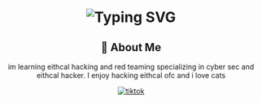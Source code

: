 <div align="center">
    <h1>
        <img src="https://readme-typing-svg.herokuapp.com?font=Jetbrains+mono&size=40&duration=3000&color=33FF33&center=true&vCenter=true&width=435&lines=Hey..+I'm+[zerodayspecter];This+is..;..my+Github..;" alt="Typing SVG"/>
    </h1>
</div>
<div align="center">
    <h2>🚀 About Me</h2>
    <p>im learning eithcal hacking and red teaming specializing in cyber sec and eithcal hacker. I enjoy hacking eithcal ofc and i love cats</p>
</div>
<div align="center">
    <!-- Replace href with your links -->
    <a href="https://www.tiktok.com/@zerodayspecter?is_from_webapp=1&sender_device=pc">
        <img src="https://img.shields.io/badge/tiktok-0077B5?style=for-the-badge&logo=tiktok&logoColor=white" alt="tiktok"/>
    </a>
</div>
<!---
Zerodayspecter/Zerodayspecter is a ✨ special ✨ repository because its `README.md` (this file) appears on your GitHub profile.
You can click the Preview link to take a look at your changes.
--->
